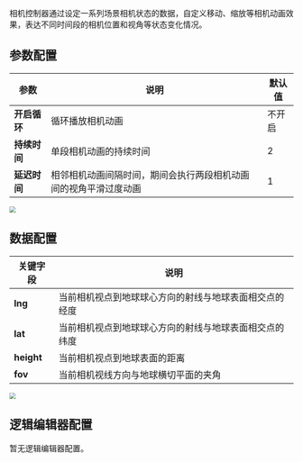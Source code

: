 
相机控制器通过设定一系列场景相机状态的数据，自定义移动、缩放等相机动画效果，表达不同时间段的相机位置和视角等状态变化情况。

## 参数配置
| 参数         | 说明                                                         | 默认值 |
| ------------ | ------------------------------------------------------------ | ------ |
| **开启循环** | 循环播放相机动画                                             | 不开启 |
| **持续时间** | 单段相机动画的持续时间                                       | 2      |
| **延迟时间** | 相邻相机动画间隔时间，期间会执行两段相机动画间的视角平滑过度动画 | 1      |

<img src="https://qcloudimg.tencent-cloud.cn/raw/bdc32bce1ddd10cf0094d9eca0eec585.png"  style="zoom:70%;">

## 数据配置
| 关键字段   | 说明                                                   |
| ---------- | ------------------------------------------------------ |
| **lng**    | 当前相机视点到地球球心方向的射线与地球表面相交点的经度 |
| **lat**    | 当前相机视点到地球球心方向的射线与地球表面相交点的纬度 |
| **height** | 当前相机视点到地球表面的距离                           |
| **fov**    | 当前相机视线方向与地球横切平面的夹角                   |

<img src="https://qcloudimg.tencent-cloud.cn/raw/830c2a0c2841db4f79da5d28f7a3cf54.png"  style="zoom:70%;">

## 逻辑编辑器配置
暂无逻辑编辑器配置。

